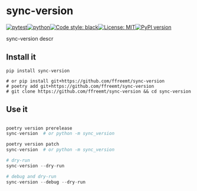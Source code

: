 # sync-version
[![pytest](https://github.com/ffreemt/sync-version/actions/workflows/routine-tests.yml/badge.svg)](https://github.com/ffreemt/sync-version/actions)[![python](https://img.shields.io/static/v1?label=python+&message=3.8%2B&color=blue)](https://www.python.org/downloads/)[![Code style: black](https://img.shields.io/badge/code%20style-black-000000.svg)](https://github.com/psf/black)[![License: MIT](https://img.shields.io/badge/License-MIT-yellow.svg)](https://opensource.org/licenses/MIT)[![PyPI version](https://badge.fury.io/py/sync_version.svg)](https://badge.fury.io/py/sync_version)

sync-version descr

## Install it

```shell
pip install sync-version

# or pip install git+https://github.com/ffreemt/sync-version
# poetry add git+https://github.com/ffreemt/sync-version
# git clone https://github.com/ffreemt/sync-version && cd sync-version
```

## Use it
```python

poetry version prerelease
sync-version  # or python -m sync_version

poetry version patch
sync-version  # or python -m sync_version

# dry-run
sync-version --dry-run

# debug and dry-run
sync-version --debug --dry-run

```
